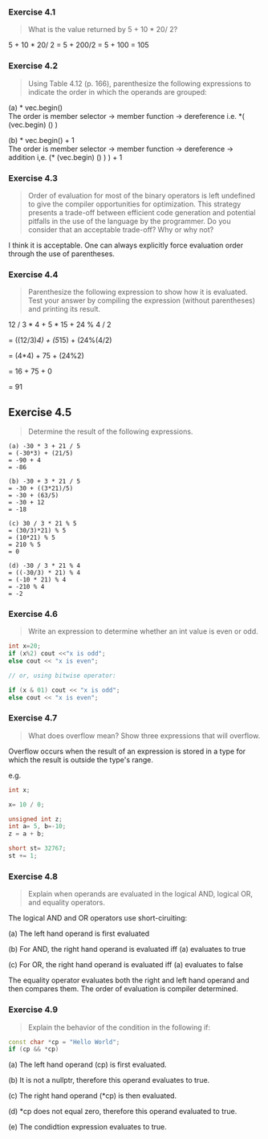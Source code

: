 ### Exercise 4.1
> What is the value returned by 5 + 10 * 20/ 2?

5 + 10 * 20/ 2 = 5 + 200/2 = 5 + 100 = 105

### Exercise 4.2
> Using Table 4.12 (p. 166), parenthesize the following expressions to indicate the order in which the operands are grouped:

(a) * vec.begin()  
The order is member selector -> member function -> dereference
i.e. *( (vec.begin) () )

(b) * vec.begin() + 1   
The order is member selector -> member function -> dereference -> addition
i,e. (* (vec.begin) () ) ) + 1


### Exercise 4.3
> Order of evaluation for most of the binary operators is left undefined to give the compiler opportunities for optimization. This strategy presents a trade-off between efficient code generation and potential pitfalls in the use of the language by the programmer. Do you consider that an acceptable trade-off? Why or why not?

I think it is acceptable. One can always explicitly force evaluation order through the use of parentheses.

### Exercise 4.4
> Parenthesize the following expression to show how it is evaluated. Test your answer by compiling the expression (without parentheses) and printing its result.

12 / 3 * 4 + 5 * 15 + 24 % 4 / 2

= ((12/3)*4) + (5*15) + (24%(4/2) 

= (4*4) + 75 + (24%2)

= 16 + 75 + 0 

= 91


## Exercise 4.5
> Determine the result of the following expressions.
```
(a) -30 * 3 + 21 / 5
= (-30*3) + (21/5)
= -90 + 4
= -86

(b) -30 + 3 * 21 / 5
= -30 + ((3*21)/5)
= -30 + (63/5)
= -30 + 12
= -18

(c) 30 / 3 * 21 % 5
= (30/3)*21) % 5
= (10*21) % 5
= 210 % 5
= 0

(d) -30 / 3 * 21 % 4
= ((-30/3) * 21) % 4
= (-10 * 21) % 4
= -210 % 4
= -2
```

### Exercise 4.6
> Write an expression to determine whether an int value is even or odd.
```c++
int x=20;
if (x%2) cout <<"x is odd";
else cout << "x is even";

// or, using bitwise operator:

if (x & 01) cout << "x is odd";
else cout << "x is even";
```

### Exercise 4.7
> What does overflow mean? Show three expressions that will overflow.

Overflow occurs when the result of an expression is stored in a type for which the result is outside the type's range.

e.g.
```c++
int x;

x= 10 / 0;

unsigned int z;
int a= 5, b=-10;
z = a + b;

short st= 32767;
st += 1;
```

### Exercise 4.8
> Explain when operands are evaluated in the logical AND, logical OR, and equality operators.

The logical AND and OR operators use short-ciruiting:

(a) The left hand operand is first evaluated

(b) For AND, the right hand operand is evaluated iff (a) evaluates to true

(c) For OR, the right hand operand is evaluated iff (a) evaluates to false

The equality operator evaluates both the right and left hand operand and then compares them. 
The order of evaluation is compiler determined.


### Exercise 4.9
> Explain the behavior of the condition in the following if:
```c++
const char *cp = "Hello World";
if (cp && *cp)
```
(a) The left hand operand (cp) is first evaluated.

(b) It is not a nullptr, therefore this operand evaluates to true.

(c) The right hand operand (*cp) is then evaluated.

(d) *cp does not equal zero, therefore this operand evaluated to true.

(e) The condidtion expression evaluates to true.




